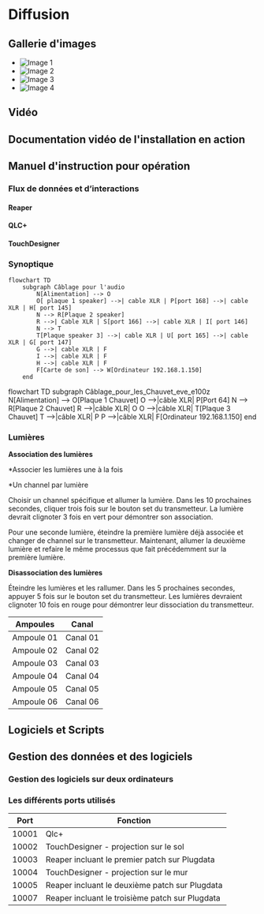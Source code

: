 # Diffusion

## Gallerie d'images
* ![Image 1](https://placehold.co/400x400?text=1+image)
* ![Image 2](https://placehold.co/400x400?text=2+image)
* ![Image 3](https://placehold.co/400x400?text=3+image)
* ![Image 4](https://placehold.co/400x400?text=4+image)

## Vidéo

## Documentation vidéo de l'installation en action

## Manuel d'instruction pour opération

### Flux de données et d’interactions

#### Reaper

#### QLC+

#### TouchDesigner

### Synoptique

```mermaid
flowchart TD
    subgraph Câblage pour l'audio
        N[Alimentation] --> O
        O[ plaque 1 speaker] -->| cable XLR | P[port 168] -->| cable XLR | H[ port 145]
        N --> R[Plaque 2 speaker]
        R -->| Cable XLR | S[port 166] -->| cable XLR | I[ port 146]
        N --> T
        T[Plaque speaker 3] -->| cable XLR | U[ port 165] -->| cable XLR | G[ port 147]
        G -->| cable XLR | F
        I -->| cable XLR | F
        H -->| cable XLR | F
        F[Carte de son] --> W[Ordinateur 192.168.1.150]
    end
```

flowchart TD
    subgraph Câblage_pour_les_Chauvet_eve_e100z
        N[Alimentation] --> O[Plaque 1 Chauvet]
        O -->|câble XLR| P[Port 64]
        N --> R[Plaque 2 Chauvet]
        R -->|câble XLR| O
        O -->|câble XLR| T[Plaque 3 Chauvet]
        T -->|câble XLR| P
        P -->|câble XLR| F[Ordinateur 192.168.1.150]
    end


### Lumières
**Association des lumières**

*Associer les lumières une à la fois

*Un channel par lumière

Choisir un channel spécifique et allumer la lumière. Dans les 10 prochaines secondes, cliquer trois fois sur le bouton set du transmetteur. La lumière devrait clignoter 3 fois en vert pour démontrer son association.

Pour une seconde lumière, éteindre la première lumière déjà associée et changer de channel sur le transmetteur. Maintenant, allumer la deuxième lumière et refaire le même processus que fait précédemment sur la première lumière.

**Disassociation des lumières**

Éteindre les lumières et les rallumer. Dans les 5 prochaines secondes, appuyer 5 fois sur le bouton set du transmetteur. Les lumières devraient clignoter 10 fois en rouge pour démontrer leur dissociation du transmetteur.

| Ampoules   | Canal    |
| ---------- | -------- |
| Ampoule 01 | Canal 01 |
| Ampoule 02 | Canal 02 |
| Ampoule 03 | Canal 03 |
| Ampoule 04 | Canal 04 |
| Ampoule 05 | Canal 05 |
| Ampoule 06 | Canal 06 |

## Logiciels et Scripts

## Gestion des données et des logiciels

### Gestion des logiciels sur deux ordinateurs

### Les différents ports utilisés
| Port  | Fonction                              |
| ----- | ------------------------------------- |
| 10001 | Qlc+                                  |
| 10002 | TouchDesigner - projection sur le sol |
| 10003 | Reaper incluant le premier patch sur Plugdata   |
| 10004 | TouchDesigner - projection sur le mur |
| 10005 | Reaper incluant le deuxième patch sur Plugdata   |
| 10007 | Reaper incluant le troisième patch sur Plugdata   |
